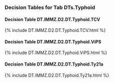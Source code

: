 ### Decision Tables for Tab  DTs.Typhoid
#### Decision Table DT.IMMZ.D2.DT.Typhoid.TCV
{% include DT.IMMZ.D2.DT.Typhoid.TCV.html %}
#### Decision Table DT.IMMZ.D2.DT.Typhoid.ViPS
{% include DT.IMMZ.D2.DT.Typhoid.ViPS.html %}
#### Decision Table DT.IMMZ.D2.DT.Typhoid.Ty21a
{% include DT.IMMZ.D2.DT.Typhoid.Ty21a.html %}

